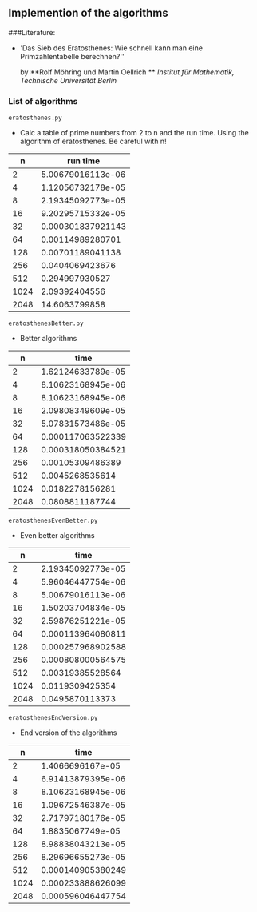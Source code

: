 ## Implemention of the algorithms

###Literature:

- 'Das Sieb des Eratosthenes: Wie schnell kann man eine Primzahlentabelle berechnen?''

    by **Rolf Möhring und Martin Oellrich **
    *Institut für Mathematik, Technische Universität Berlin*

### List of algorithms

 `eratosthenes.py`
  - Calc a table of prime numbers from 2 to n and the run time. Using the algorithm of eratosthenes. Be careful with n!

| n    | run time  |
|------|-------|
| 2 | 5.00679016113e-06 |
| 4 | 1.12056732178e-05 |
| 8 | 2.19345092773e-05 |
| 16 | 9.20295715332e-05 |
| 32 | 0.000301837921143 |
| 64 | 0.00114989280701 |
| 128 | 0.00701189041138 |
| 256 | 0.0404069423676 |
| 512 | 0.294997930527 |
| 1024 | 2.09392404556 |
| 2048 | 14.6063799858 |

`eratosthenesBetter.py`
 - Better algorithms

| n    | time  |
|------|-------|
| 2 | 1.62124633789e-05 |
| 4 | 8.10623168945e-06 |
| 8 | 8.10623168945e-06 |
| 16 | 2.09808349609e-05 |
| 32 | 5.07831573486e-05 |
| 64 | 0.000117063522339 |
| 128 | 0.000318050384521 |
| 256 | 0.00105309486389 |
| 512 | 0.0045268535614 |
| 1024 | 0.0182278156281 |
| 2048 | 0.0808811187744 |

 `eratosthenesEvenBetter.py`
  - Even better algorithms

| n    | time  |
|------|-------|
| 2 | 2.19345092773e-05 |
| 4 | 5.96046447754e-06 |
| 8 | 5.00679016113e-06 |
| 16 | 1.50203704834e-05 |
| 32 | 2.59876251221e-05 |
| 64 | 0.000113964080811 |
| 128 | 0.000257968902588 |
| 256 | 0.000808000564575 |
| 512 | 0.00319385528564 |
| 1024 | 0.0119309425354 |
| 2048 | 0.0495870113373 |

 `eratosthenesEndVersion.py`
  - End version of the algorithms

| n    | time  |
|------|-------|
| 2 | 1.4066696167e-05 |
| 4 | 6.91413879395e-06 |
| 8 | 8.10623168945e-06 |
| 16 | 1.09672546387e-05 |
| 32 | 2.71797180176e-05 |
| 64 | 1.8835067749e-05 |
| 128 | 8.98838043213e-05 |
| 256 | 8.29696655273e-05 |
| 512 | 0.000140905380249 |
| 1024 | 0.000233888626099 |
| 2048 | 0.000596046447754 |
